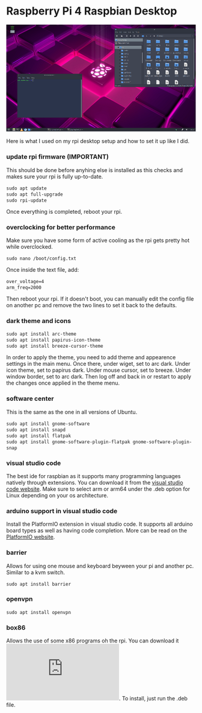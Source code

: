 # Raspberry Pi 4 Raspbian Desktop
![customized raspbian desktop on pi](https://github.com/link-does-mods/rpi4_rspbn_desktop/blob/main/pi_desktop.png?raw=true)

Here is what I used on my rpi desktop setup and how to set it up like I did.
### update rpi firmware (IMPORTANT)
This should be done before anyhing else is installed as this checks and makes sure your rpi is fully up-to-date. 
```
sudo apt update
sudo apt full-upgrade
sudo rpi-update
```
Once everything is completed, reboot your rpi.
### overclocking for better performance
Make sure you have some form of active cooling as the rpi gets pretty hot while overclocked.
```
sudo nano /boot/config.txt
``` 
Once inside the text file, add:
```
over_voltage=4
arm_freq=2000
```
Then reboot your rpi. If it doesn't boot, you can manually edit the config file on another pc and remove the two lines to set it back to the defaults.
### dark theme and icons
```
sudo apt install arc-theme
sudo apt install papirus-icon-theme
sudo apt install breeze-cursor-theme
```
In order to apply the theme, you need to add theme and appearence settings in the main menu. 
Once there, under wiget, set to arc dark. Under icon theme, set to papirus dark. Under mouse cursor, set to breeze. Under window border, set to arc dark. Then log off and back in or restart to apply the changes once applied in the theme menu.
### software center
This is the same as the one in all versions of Ubuntu. 
```
sudo apt install gnome-software
sudo apt install snapd
sudo apt install flatpak
sudo apt install gnome-software-plugin-flatpak gnome-software-plugin-snap
```
### visual studio code
The best ide for raspbian as it supports many programming languages natively through extensions. You can download it from the [visual studio code website](https://code.visualstudio.com/download). Make sure to select arm or arm64 under the .deb option for Linux depending on your os architecture.  
### arduino support in visual studio code
Install the PlatformIO extension in visual studio code. It supports all arduino board types as well as having code completion. More can be read on the [PlatformIO website](https://platformio.org/).
### barrier
Allows for using one mouse and keyboard beyween your pi and another pc. Similar to a kvm switch.
```
sudo apt install barrier
```
### openvpn
```
sudo apt install openvpn
```
### box86
Allows the use of some x86 programs oh the rpi. You can download it ![here](https://github.com/link-does-mods/rpi4_rspbn_desktop/blob/main/box86_20201006-1_armhf.deb). To install, just run the .deb file.
